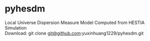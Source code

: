 # pyhesdm
Local Universe Dispersion Measure Model Computed from HESTIA Simulation   
Download: git clone git@github.com:yuxinhuang1229/pyhesdm.git
